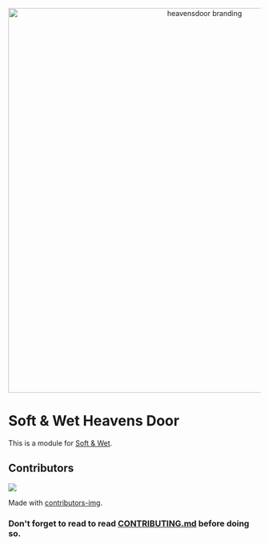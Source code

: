 <p align="center">
  <img alt="heavensdoor branding" width="768" src="https://i.imgur.com/l8oBehI.png">
</p>

# Soft & Wet Heavens Door

This is a module for [Soft & Wet](https://github.com/Soft-Wet-Bot/base).

## Contributors

<a href="https://github.com/Soft-Wet-Bot/prefix/graphs/contributors">
  <img src="https://contrib.rocks/image?repo=Soft-Wet-Bot/prefix" />
</a>

Made with [contributors-img](https://contrib.rocks).

### Don't forget to read to read [CONTRIBUTING.md](https://github.com/Soft-Wet-Bot/prefix/blob/main/CONTRIBUTING.md) before doing so.
